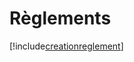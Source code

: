 # Règlements

[!include[creationreglement](reglements.creationreglement.autogen.md)]




































































































